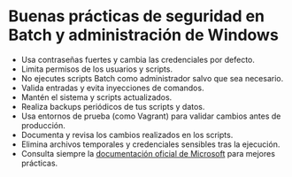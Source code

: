 # Buenas prácticas de seguridad en Batch y administración de Windows

- Usa contraseñas fuertes y cambia las credenciales por defecto.
- Limita permisos de los usuarios y scripts.
- No ejecutes scripts Batch como administrador salvo que sea necesario.
- Valida entradas y evita inyecciones de comandos.
- Mantén el sistema y scripts actualizados.
- Realiza backups periódicos de tus scripts y datos.
- Usa entornos de prueba (como Vagrant) para validar cambios antes de producción.
- Documenta y revisa los cambios realizados en los scripts.
- Elimina archivos temporales y credenciales sensibles tras la ejecución.
- Consulta siempre la [documentación oficial de Microsoft](https://learn.microsoft.com/es-es/windows-server/administration/windows-commands/windows-commands) para mejores prácticas.
